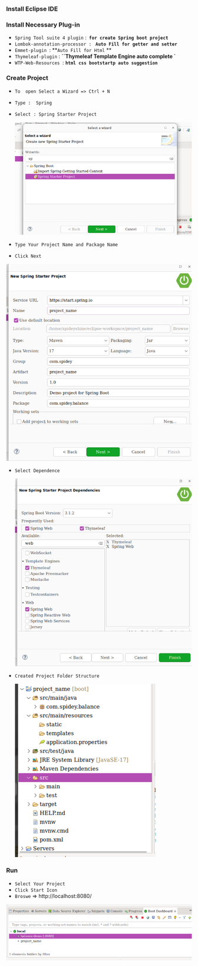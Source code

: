 ### Install Eclipse IDE





### Install Necessary Plug-in

- `Spring Tool suite 4 plugin` :**` for create Spring boot project`**
- `Lombok-annotation-processor :` **` Auto Fill for getter and setter`**
- `Emmet-plugin `: **` Auto Fill for Html `  **
- `Thymeleaf-plugin` : **``Thymeleaf Template Engine auto complete  `**  
- `WTP-Web-Resources `: **`html css bootstartp auto suggestion`**



### Create Project

- `To  open Select a Wizard => Ctrl + N`

- `Type :  Spring `

- `Select : Spring Starter Project  `

  ![](Images/0001.png)



-  `Type Your Project Name and Package Name`
- `Click Next`

![](Images/0002.png)



- `Select Dependence`

  ![](Images/0003.png)

- `Created Project Folder Structure`

  ![](Images/0004.png)



### Run

- ` Select Your Project `
- `Click Start Icon `
- `Broswe` => http://localhost:8080/

![](Images/0005.png)
